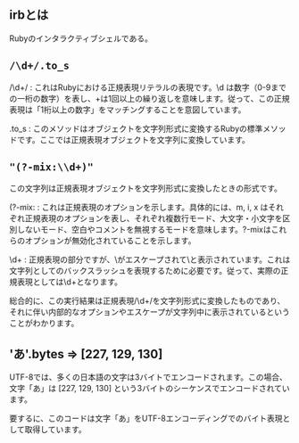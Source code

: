 ## irbとは
Rubyのインタラクティブシェルである。

## `/\d+/.to_s`
/\d+/ : これはRubyにおける正規表現リテラルの表現です。\d は数字（0-9までの一桁の数字）を表し、+は1回以上の繰り返しを意味します。従って、この正規表現は「1桁以上の数字」をマッチングすることを意図しています。

.to_s : このメソッドはオブジェクトを文字列形式に変換するRubyの標準メソッドです。ここでは正規表現オブジェクトを文字列に変換しています。


## `"(?-mix:\\d+)"`

この文字列は正規表現オブジェクトを文字列形式に変換したときの形式です。

(?-mix: : これは正規表現のオプションを示します。具体的には、m, i, x はそれぞれ正規表現のオプションを表し、それぞれ複数行モード、大文字・小文字を区別しないモード、空白やコメントを無視するモードを意味します。?-mixはこれらのオプションが無効化されていることを示します。

\\d+ : 正規表現の部分ですが、\がエスケープされて\\と表示されています。これは文字列としてのバックスラッシュを表現するために必要です。従って、実際の正規表現としては\d+となります。

総合的に、この実行結果は正規表現/\d+/を文字列形式に変換したものであり、それに伴い内部的なオプションやエスケープが文字列中に表示されているということがわかります。


## 'あ'.bytes => [227, 129, 130]
UTF-8では、多くの日本語の文字は3バイトでエンコードされます。この場合、文字「あ」は [227, 129, 130] という3バイトのシーケンスでエンコードされています。

要するに、このコードは文字「あ」をUTF-8エンコーディングでのバイト表現として取得しています。
